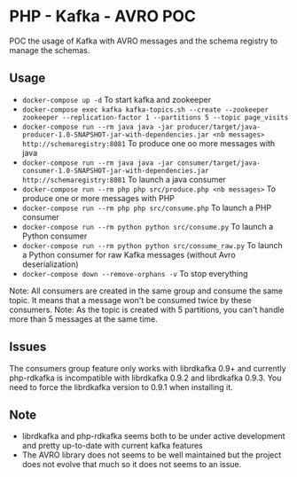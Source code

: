 PHP - Kafka - AVRO POC
======================

POC the usage of Kafka with AVRO messages and the schema registry to manage the schemas.

Usage
-----

- `docker-compose up -d` To start kafka and zookeeper
- `docker-compose exec kafka kafka-topics.sh --create --zookeeper zookeeper --replication-factor 1 --partitions 5 --topic page_visits`
- `docker-compose run --rm java java -jar producer/target/java-producer-1.0-SNAPSHOT-jar-with-dependencies.jar <nb messages> http://schemaregistry:8081` To produce one oo more messages with java
- `docker-compose run --rm java java -jar consumer/target/java-consumer-1.0-SNAPSHOT-jar-with-dependencies.jar http://schemaregistry:8081` To launch a java consumer
- `docker-compose run --rm php php src/produce.php <nb messages>` To produce one or more messages with PHP
- `docker-compose run --rm php php src/consume.php` To launch a PHP consumer
- `docker-compose run --rm python python src/consume.py` To launch a Python consumer
- `docker-compose run --rm python python src/consume_raw.py` To launch a Python consumer for raw Kafka messages (without Avro deserialization)
- `docker-compose down --remove-orphans -v` To stop everything

Note: All consumers are created in the same group and consume the same topic. It means that a message won't be consumed twice by these consumers.
Note: As the topic is created with 5 partitions, you can't handle more than 5 messages at the same time.

Issues
------

The consumers group feature only works with librdkafka 0.9+ and currently php-rdkafka is incompatible with librdkafka 0.9.2 and librdkafka 0.9.3. You need to force the librdkafka version to 0.9.1 when installing it.

Note
----

- librdkafka and php-rdkafka seems both to be under active development and pretty up-to-date with current kafka features
- The AVRO library does not seems to be well maintained but the project does not evolve that much so it does not seems to an issue.
